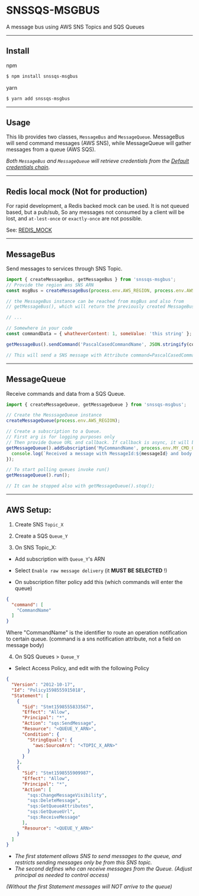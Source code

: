# SNSSQS-MSGBUS

A message bus using AWS SNS Topics and SQS Queues


___
## Install


npm
```bash
$ npm install snssqs-msgbus
```

yarn
```bash
$ yarn add snssqs-msgbus
```


___
## Usage


This lib provides two classes, `MessageBus` and `MessageQueue`. MessageBus will send command messages (AWS SNS), while
MessageQueue will gather messages from a queue (AWS SQS).

_Both `MessageBus` and `MessageQueue` will retrieve credentials from the [Default credentials chain](https://docs.aws.amazon.com/sdk-for-javascript/v2/developer-guide/setting-credentials-node.html)._


___
## Redis local mock (Not for production)


For rapid development, a Redis backed mock can be used. It is not queued based, but a pub/sub,
So any messages not consumed by a client will be lost, and `at-lest-once` or `exactly-once` are not possible.

See: [REDIS_MOCK](./REDIS_MOCK.md)


___
## MessageBus


Send messages to services through SNS Topic.

```javascript
import { createMessageBus, getMessageBus } from 'snssqs-msgbus';
// Provide the region ans SNS ARN
const msgBus = createMessageBus(process.env.AWS_REGION, process.env.AWS_SNS_ARN);

// the MessageBus instance can be reached from msgBus and also from
// getMessageBus(), which will return the previously created MessageBus instance.

// ...

// Somewhere in your code
const commandData = { whatheverContent: 1, someValue: 'this string' };

getMessageBus().sendCommand('PascalCasedCommandName', JSON.stringify(commandData));

// This will send a SNS message with Attribute command=PascalCasedCommandName and MessageBody=commandData
```


___
## MessageQueue


Receive commands and data from a SQS Queue.

```javascript
import { createMessageQueue, getMessageQueue } from 'snssqs-msgbus';

// Create the MesssageQueue instance
createMessageQueue(process.env.AWS_REGION);

// Create a subscription to a Queue.
// First arg is for logging purposes only
// Then provide Queue URL and callback. If callback is async, it will be awaited.
getMessageQueue().addSubscription('MyCommandName', process.env.MY_CMD_QUEUE_URL, (messageId, messageBody) => {
  console.log(`Received a message with MessageId:${messageId} and body: ${messageBody}`);
});

// To start polling queues invoke run()
getMessageQueue().run();

// It can be stopped also with getMessageQueue().stop();
```


___
## AWS Setup:


1) Create SNS `Topic_X`
2) Create a SQS `Queue_Y`

3) On SNS Topic_X:

* Add subscription with `Queue_Y`'s ARN

* Select `Enable raw message delivery` (it __MUST BE SELECTED__ !) 

* On subscription filter policy add this (which commands will enter the queue)

```json
{
  "command": [
    "CommandName"
  ]
}
```
Where "CommandName" is the identifier to route an operation notification to certain queue.
(command is a sns notification attribute, not a field on message body)

4) On SQS Queues > `Queue_Y`


* Select Access Policy, and edit with the following Policy

```json
{
  "Version": "2012-10-17",
  "Id": "Policy1598555915018",
  "Statement": [
    {
      "Sid": "Stmt1598555833567",
      "Effect": "Allow",
      "Principal": "*",
      "Action": "sqs:SendMessage",
      "Resource": "<QUEUE_Y_ARN>",
      "Condition": {
        "StringEquals": {
          "aws:SourceArn": "<TOPIC_X_ARN>"
        }
      }
    },
    {
      "Sid": "Stmt1598555909987",
      "Effect": "Allow",
      "Principal": "*",
      "Action": [
        "sqs:ChangeMessageVisibility",
        "sqs:DeleteMessage",
        "sqs:GetQueueAttributes",
        "sqs:GetQueueUrl",
        "sqs:ReceiveMessage"
      ],
      "Resource": "<QUEUE_Y_ARN>"
    }
  ]
}
```

* _The first statement allows SNS to send messages to the queue,
and restricts sending messages only be from this SNS topic._
* _The second defines who can receive messages from the Queue. (Adjust principal as needed to control access)_

_(Without the first Statement messages will NOT arrive to the queue)_

